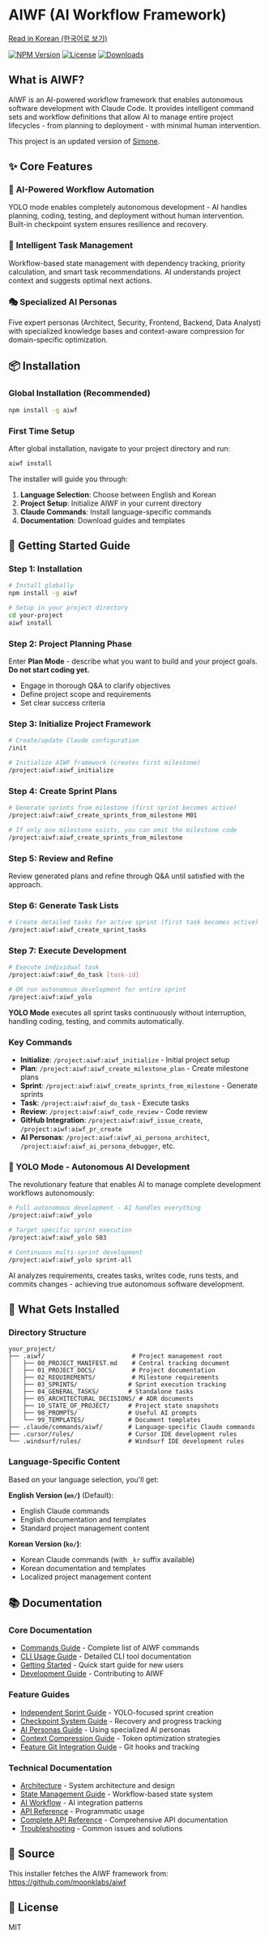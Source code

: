 # AIWF (AI Workflow Framework)

[Read in Korean (한국어로 보기)](README.ko.md)

[![NPM Version](https://img.shields.io/npm/v/aiwf.svg)](https://www.npmjs.com/package/aiwf)
[![License](https://img.shields.io/npm/l/aiwf.svg)](https://github.com/moonklabs/aiwf/blob/main/LICENSE)
[![Downloads](https://img.shields.io/npm/dm/aiwf.svg)](https://www.npmjs.com/package/aiwf)

## What is AIWF?

AIWF is an AI-powered workflow framework that enables autonomous software development with Claude Code. It provides intelligent command sets and workflow definitions that allow AI to manage entire project lifecycles - from planning to deployment - with minimal human intervention.

This project is an updated version of [Simone](https://github.com/Helmi/claude-simone).

## ✨ Core Features

### 🤖 **AI-Powered Workflow Automation**
YOLO mode enables completely autonomous development - AI handles planning, coding, testing, and deployment without human intervention. Built-in checkpoint system ensures resilience and recovery.

### 🧠 **Intelligent Task Management**  
Workflow-based state management with dependency tracking, priority calculation, and smart task recommendations. AI understands project context and suggests optimal next actions.

### 🎭 **Specialized AI Personas**
Five expert personas (Architect, Security, Frontend, Backend, Data Analyst) with specialized knowledge bases and context-aware compression for domain-specific optimization.

## 📦 Installation

### Global Installation (Recommended)

```bash
npm install -g aiwf
```

### First Time Setup

After global installation, navigate to your project directory and run:

```bash
aiwf install
```

The installer will guide you through:

1. **Language Selection**: Choose between English and Korean
2. **Project Setup**: Initialize AIWF in your current directory
3. **Claude Commands**: Install language-specific commands
4. **Documentation**: Download guides and templates

## 🚀 Getting Started Guide

### Step 1: Installation
```bash
# Install globally
npm install -g aiwf

# Setup in your project directory
cd your-project
aiwf install
```

### Step 2: Project Planning Phase
Enter **Plan Mode** - describe what you want to build and your project goals. **Do not start coding yet.**
- Engage in thorough Q&A to clarify objectives
- Define project scope and requirements
- Set clear success criteria

### Step 3: Initialize Project Framework
```bash
# Create/update Claude configuration
/init

# Initialize AIWF framework (creates first milestone)
/project:aiwf:aiwf_initialize
```

### Step 4: Create Sprint Plans
```bash
# Generate sprints from milestone (first sprint becomes active)
/project:aiwf:aiwf_create_sprints_from_milestone M01

# If only one milestone exists, you can omit the milestone code
/project:aiwf:aiwf_create_sprints_from_milestone
```

### Step 5: Review and Refine
Review generated plans and refine through Q&A until satisfied with the approach.

### Step 6: Generate Task Lists
```bash
# Create detailed tasks for active sprint (first task becomes active)
/project:aiwf:aiwf_create_sprint_tasks
```

### Step 7: Execute Development
```bash
# Execute individual task
/project:aiwf:aiwf_do_task [task-id]

# OR run autonomous development for entire sprint
/project:aiwf:aiwf_yolo
```

**YOLO Mode** executes all sprint tasks continuously without interruption, handling coding, testing, and commits automatically.

### Key Commands

- **Initialize**: `/project:aiwf:aiwf_initialize` - Initial project setup
- **Plan**: `/project:aiwf:aiwf_create_milestone_plan` - Create milestone plans
- **Sprint**: `/project:aiwf:aiwf_create_sprints_from_milestone` - Generate sprints
- **Task**: `/project:aiwf:aiwf_do_task` - Execute tasks
- **Review**: `/project:aiwf:aiwf_code_review` - Code review
- **GitHub Integration**: `/project:aiwf:aiwf_issue_create`, `/project:aiwf:aiwf_pr_create`
- **AI Personas**: `/project:aiwf:aiwf_ai_persona_architect`, `/project:aiwf:aiwf_ai_persona_debugger`, etc.

### 🚀 YOLO Mode - Autonomous AI Development

The revolutionary feature that enables AI to manage complete development workflows autonomously:

```bash
# Full autonomous development - AI handles everything
/project:aiwf:aiwf_yolo

# Target specific sprint execution  
/project:aiwf:aiwf_yolo S03

# Continuous multi-sprint development
/project:aiwf:aiwf_yolo sprint-all
```

AI analyzes requirements, creates tasks, writes code, runs tests, and commits changes - achieving true autonomous software development.

## 📁 What Gets Installed

### Directory Structure

```text
your_project/
├── .aiwf/                        # Project management root
│   ├── 00_PROJECT_MANIFEST.md    # Central tracking document
│   ├── 01_PROJECT_DOCS/          # Project documentation
│   ├── 02_REQUIREMENTS/          # Milestone requirements
│   ├── 03_SPRINTS/              # Sprint execution tracking
│   ├── 04_GENERAL_TASKS/        # Standalone tasks
│   ├── 05_ARCHITECTURAL_DECISIONS/ # ADR documents
│   ├── 10_STATE_OF_PROJECT/     # Project state snapshots
│   ├── 98_PROMPTS/              # Useful AI prompts
│   └── 99_TEMPLATES/            # Document templates
├── .claude/commands/aiwf/       # Language-specific Claude commands
├── .cursor/rules/               # Cursor IDE development rules
└── .windsurf/rules/             # Windsurf IDE development rules
```

### Language-Specific Content

Based on your language selection, you'll get:

**English Version (`en/`)** (Default):

- English Claude commands
- English documentation and templates
- Standard project management content

**Korean Version (`ko/`)**:

- Korean Claude commands (with `_kr` suffix available)
- Korean documentation and templates
- Localized project management content

## 📚 Documentation

### Core Documentation
- [Commands Guide](docs/COMMANDS_GUIDE.md) - Complete list of AIWF commands
- [CLI Usage Guide](docs/CLI_USAGE_GUIDE.md) - Detailed CLI tool documentation
- [Getting Started](docs/GETTING_STARTED.md) - Quick start guide for new users
- [Development Guide](docs/DEVELOPMENT_GUIDE.md) - Contributing to AIWF

### Feature Guides
- [Independent Sprint Guide](docs/guides/independent-sprint-guide.md) - YOLO-focused sprint creation
- [Checkpoint System Guide](docs/guides/checkpoint-system-guide.md) - Recovery and progress tracking
- [AI Personas Guide](docs/guides/ai-personas-guide.md) - Using specialized AI personas
- [Context Compression Guide](docs/guides/context-compression-guide.md) - Token optimization strategies
- [Feature Git Integration Guide](docs/guides/feature-git-integration-guide.md) - Git hooks and tracking

### Technical Documentation
- [Architecture](docs/ARCHITECTURE.md) - System architecture and design
- [State Management Guide](docs/STATE_MANAGEMENT_GUIDE.md) - Workflow-based state system
- [AI Workflow](docs/AI-WORKFLOW.md) - AI integration patterns
- [API Reference](docs/API_REFERENCE.md) - Programmatic usage
- [Complete API Reference](docs/API_REFERENCE_FULL.md) - Comprehensive API documentation
- [Troubleshooting](docs/TROUBLESHOOTING.md) - Common issues and solutions

## 📖 Source

This installer fetches the AIWF framework from:
<https://github.com/moonklabs/aiwf>

## 📝 License

MIT
